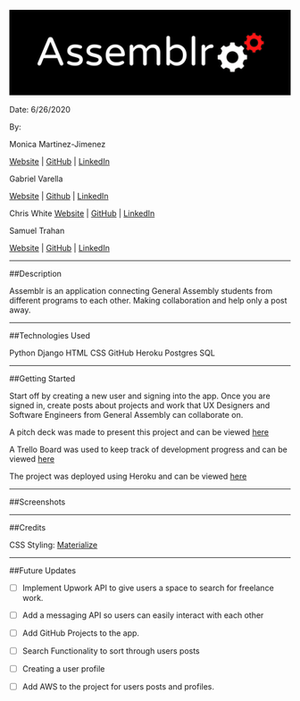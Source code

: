 ![](main_app/static/images/Assemblr%20Banner.png)

Date: 6/26/2020

By: 

Monica Martinez-Jimenez

[Website]() | [GitHub](https://github.com/monicamartinez64) | [LinkedIn](https://www.linkedin.com/in/monicamj/)

Gabriel Varella 

[Website]() | [Github](https://github.com/GabiVarella) | [LinkedIn](https://www.linkedin.com/in/gabriel-varella-08a308184/)

Chris White 
 [Website]() | [GitHub](https://github.com/ChrisChroma) | [LinkedIn](https://www.linkedin.com/in/chrischromadev/)

 Samuel Trahan

[Website](samueltrahan.com) | [GitHub](https://github.com/samueltrahan) | [LinkedIn](https://www.linkedin.com/in/samueltrahan/)

-------
##Description

Assemblr is an application connecting General Assembly students from different programs to each other. Making collaboration and help only a post away. 


----
##Technologies Used

Python
Django
HTML
CSS
GitHub
Heroku
Postgres
SQL


----
##Getting Started

Start off by creating a new user and signing into the app.  Once you are signed in, create posts about projects and work that UX Designers and Software Engineers from General Assembly can collaborate on.

A pitch deck was made to present this project and can be viewed [here](https://docs.google.com/presentation/d/1Zmg2Hqge2GfSgzLvz43N6uXpsD1Ik5zn6Eb2PQG6bp8/edit?usp=sharing)

A Trello Board was used to keep track of development progress and can be viewed [here](https://trello.com/b/3SzsXMa7/assemblr)

The project was deployed using Heroku and can be viewed [here]()

----

##Screenshots




---

##Credits

CSS Styling: [Materialize](https://materializecss.com/)

---
##Future Updates

- [ ] Implement Upwork API to give users a space to search for freelance work.
- [ ] Add a messaging API so users can easily interact with each other
- [ ] Add GitHub Projects to the app.
- [ ] Search Functionality to sort through users posts
- [ ] Creating a user profile
- [ ] Add AWS to the project for users posts and profiles.




